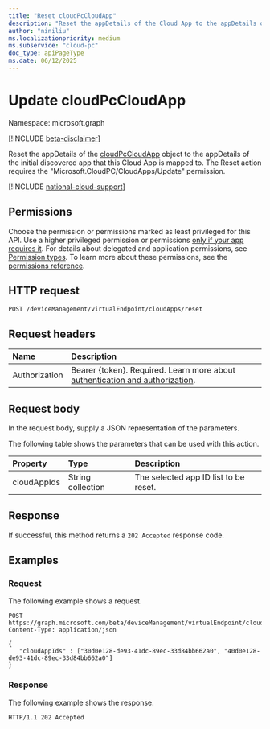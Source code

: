 ```yaml
---
title: "Reset cloudPcCloudApp"
description: "Reset the appDetails of the Cloud App to the appDetails of the initial discovered app that this Cloud App is mapped to. The Reset action requires the "Microsoft.CloudPC/CloudApps/Update" permission."
author: "niniliu"
ms.localizationpriority: medium
ms.subservice: "cloud-pc"
doc_type: apiPageType
ms.date: 06/12/2025
---
```


# Update cloudPcCloudApp

Namespace: microsoft.graph

[!INCLUDE [beta-disclaimer](../../includes/beta-disclaimer.md)]

Reset the appDetails of the [cloudPcCloudApp](../resources/cloudpccloudapp.md) object to the appDetails of the initial discovered app that this Cloud App is mapped to. The Reset action requires the "Microsoft.CloudPC/CloudApps/Update" permission.

[!INCLUDE [national-cloud-support](../../includes/global-us.md)]

## Permissions

Choose the permission or permissions marked as least privileged for this API. Use a higher privileged permission or permissions [only if your app requires it](/graph/permissions-overview#best-practices-for-using-microsoft-graph-permissions). For details about delegated and application permissions, see [Permission types](/graph/permissions-overview#permission-types). To learn more about these permissions, see the [permissions reference](/graph/permissions-reference).

<!-- { "blockType": "permissions", "name": "cloudpccloudapp_reset" } -->

## HTTP request

<!-- {
  "blockType": "ignored"
}
-->

``` http
POST /deviceManagement/virtualEndpoint/cloudApps/reset
```

## Request headers

| Name          | Description               |
| :------------ | :------------------------ |
|Authorization|Bearer {token}. Required. Learn more about [authentication and authorization](/graph/auth/auth-concepts).|

## Request body

In the request body, supply a JSON representation of the parameters.

The following table shows the parameters that can be used with this action.

|Property|Type|Description|
|:---|:---|:---|
|cloudAppIds|String collection|The selected app ID list to be reset.|

## Response

If successful, this method returns a `202 Accepted` response code.

## Examples

### Request

The following example shows a request.

<!-- {
  "blockType": "request",
  "name": "reset_cloudpccloudapp"
}
-->
``` http
POST https://graph.microsoft.com/beta/deviceManagement/virtualEndpoint/cloudApps/reset
Content-Type: application/json

{
   "cloudAppIds" : ["30d0e128-de93-41dc-89ec-33d84bb662a0", "40d0e128-de93-41dc-89ec-33d84bb662a0"]
}
```

### Response

The following example shows the response.

<!-- {
  "blockType": "response",
  "truncated": true
}
-->
``` http
HTTP/1.1 202 Accepted
```

